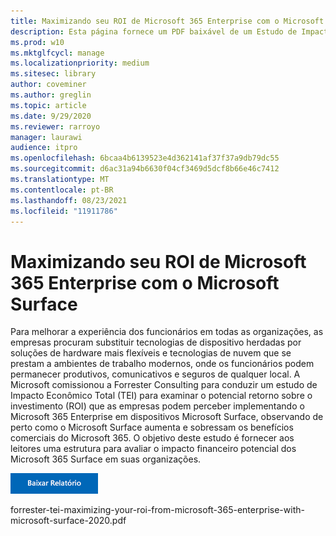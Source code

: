 ```yaml
---
title: Maximizando seu ROI de Microsoft 365 Enterprise com o Microsoft Surface
description: Esta página fornece um PDF baixável de um Estudo de Impacto Econômico Total forrester encomendado pela Microsoft.
ms.prod: w10
ms.mktglfcycl: manage
ms.localizationpriority: medium
ms.sitesec: library
author: coveminer
ms.author: greglin
ms.topic: article
ms.date: 9/29/2020
ms.reviewer: rarroyo
manager: laurawi
audience: itpro
ms.openlocfilehash: 6bcaa4b6139523e4d362141af37f37a9db79dc55
ms.sourcegitcommit: d6ac31a94b6630f04cf3469d5dcf8b66e46c7412
ms.translationtype: MT
ms.contentlocale: pt-BR
ms.lasthandoff: 08/23/2021
ms.locfileid: "11911786"
---
```

# <a name="maximizing-your-roi-from-microsoft-365-enterprise-with-microsoft-surface"></a>Maximizando seu ROI de Microsoft 365 Enterprise com o Microsoft Surface

 Para melhorar a experiência dos funcionários em todas as organizações, as empresas procuram substituir tecnologias de dispositivo herdadas por soluções de hardware mais flexíveis e tecnologias de nuvem que se prestam a ambientes de trabalho modernos, onde os funcionários podem permanecer produtivos, comunicativos e seguros de qualquer local. A Microsoft comissionou a Forrester Consulting para conduzir um estudo de Impacto Econômico Total (TEI) para examinar o potencial retorno sobre o investimento (ROI) que as empresas podem perceber implementando o Microsoft 365 Enterprise em dispositivos Microsoft Surface, observando de perto como o Microsoft Surface aumenta e sobressam os benefícios comerciais do Microsoft 365. O objetivo deste estudo é fornecer aos leitores uma estrutura para avaliar o impacto financeiro potencial dos Microsoft 365 Surface em suas organizações.

[![Maximizing your ROI from Microsoft 365 Enterprise with Microsoft Surface.](./images/download-report.png)](./media/forrester-tei-maximizing-your-roi-from-microsoft-365-enterprise-with-microsoft-surface-2020.pdf)


forrester-tei-maximizing-your-roi-from-microsoft-365-enterprise-with-microsoft-surface-2020.pdf


